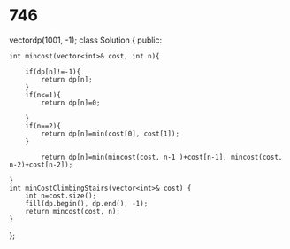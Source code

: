 # 746

 vector<int>dp(1001, -1);
class Solution {
public:
    
    int mincost(vector<int>& cost, int n){
      
        if(dp[n]!=-1){
            return dp[n];
        }
        if(n<=1){
            return dp[n]=0;
            
        }
        if(n==2){
            return dp[n]=min(cost[0], cost[1]);
        }
        
            return dp[n]=min(mincost(cost, n-1 )+cost[n-1], mincost(cost, n-2)+cost[n-2]);
        
    }
    int minCostClimbingStairs(vector<int>& cost) {
        int n=cost.size();
        fill(dp.begin(), dp.end(), -1);
        return mincost(cost, n);
    }
};
